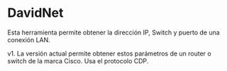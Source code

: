 # DavidNet
Esta herramienta permite obtener la dirección IP, Switch y puerto de una conexión LAN.

v1. La versión actual permite obtener estos parámetros de un router o switch de la marca Cisco. Usa el protocolo CDP.
